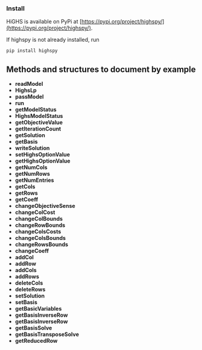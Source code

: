 ### Install
HiGHS is available on PyPi at [https://pypi.org/project/highspy/](https://pypi.org/project/highspy/).

If highspy is not already installed, run

```
pip install highspy
```

## Methods and structures to document by example

* __readModel__
* __HighsLp__
* __passModel__
* __run__
* __getModelStatus__
* __HighsModelStatus__
* __getObjectiveValue__
* __getIterationCount__
* __getSolution__
* __getBasis__
* __writeSolution__
* __setHighsOptionValue__
* __getHighsOptionValue__
* __getNumCols__
* __getNumRows__
* __getNumEntries__
* __getCols__
* __getRows__
* __getCoeff__
* __changeObjectiveSense__
* __changeColCost__
* __changeColBounds__
* __changeRowBounds__
* __changeColsCosts__
* __changeColsBounds__
* __changeRowsBounds__
* __changeCoeff__
* __addCol__
* __addRow__
* __addCols__
* __addRows__
* __deleteCols__
* __deleteRows__
* __setSolution__
* __setBasis__
* __getBasicVariables__
* __getBasisInverseRow__
* __getBasisInverseRow__
* __getBasisSolve__
* __getBasisTransposeSolve__
* __getReducedRow__
